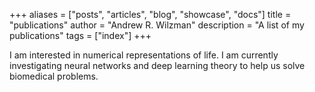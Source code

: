 +++
aliases = ["posts", "articles", "blog", "showcase", "docs"]
title = "publications"
author = "Andrew R. Wilzman"
description = "A list of my publications"
tags = ["index"]
+++

I am interested in numerical representations of life.
I am currently investigating neural networks and deep learning theory to help us solve biomedical problems.